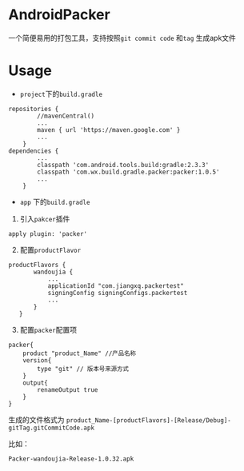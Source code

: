 # AndroidPacker
一个简便易用的打包工具，支持按照`git commit code` 和`tag` 生成apk文件
# Usage
* `project`下的`build.gradle`
```
repositories {
        //mavenCentral()
        ...
        maven { url 'https://maven.google.com' }
        ...
    }
dependencies {
        ...
        classpath 'com.android.tools.build:gradle:2.3.3'
        classpath 'com.wx.build.gradle.packer:packer:1.0.5'
        ...
    }
```
* `app` 下的`build.gradle`
1. 引入`pakcer`插件
```
apply plugin: 'packer'

```
2. 配置`productFlavor`
 ```
 productFlavors {
        wandoujia {
            ...
            applicationId "com.jiangxq.packertest"
            signingConfig signingConfigs.packertest
            ...
        }
    }
 ```
3. 配置`packer`配置项
```
packer{
    product "product_Name" //产品名称
    version{
        type "git" // 版本号来源方式
    }
    output{
        renameOutput true
    }
}
```
生成的文件格式为
`product_Name-[productFlavors]-[Release/Debug]-gitTag.gitCommitCode.apk`

比如：

`Packer-wandoujia-Release-1.0.32.apk`

